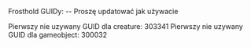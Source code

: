 Frosthold GUIDy: -- Proszę updatować jak używacie

Pierwszy nie uzywany GUID dla creature: 303341
Pierwszy nie uzywany GUID dla gameobject: 300032
